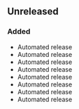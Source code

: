 ## Unreleased
### Added
- Automated release
- Automated release
- Automated release
- Automated release
- Automated release
- Automated release
- Automated release
- Automated release
